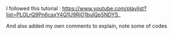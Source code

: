I followed this tutorial : https://www.youtube.com/playlist?list=PLOLrQ9Pn6caxY4Q1U9RjO1bulQp5NDYS_

And also added my own comments to explain, note some of codes
